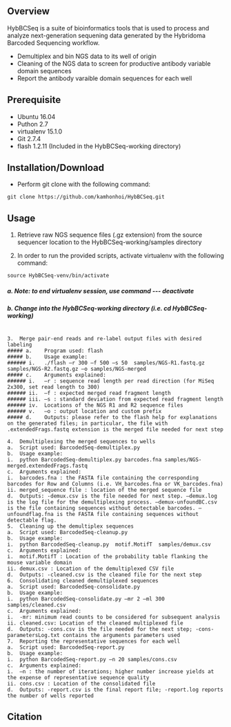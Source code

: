 ## Overview

HybBCSeq is a suite of bioinformatics tools that is used to process and analyze next-generation sequening data generated by the Hybridoma Barcoded Sequencing workflow.

- Demultiplex and bin NGS data to its well of origin
- Cleaning of the NGS data to screen for productive antibody variable domain sequences
- Report the antibody varaible domain sequences for each well

## Prerequisite

- Ubuntu 16.04
- Puthon 2.7
- virtualenv 15.1.0
- Git 2.7.4
- flash 1.2.11 (Included in the HybBCSeq-working directory)

## Installation/Download
- Perform git clone with the following command:
```
git clone https://github.com/kamhonhoi/HybBCSeq.git
```

## Usage

1.  Retrieve raw NGS sequence files (.gz extension) from the source sequencer location to the HybBCSeq-working/samples directory

2.  In order to run the provided scripts, activate virtualenv with the following command:
```
source HybBCSeq-venv/bin/activate
```
##### a. Note: to end virtualenv session, use command --- deactivate
##### b. Change into the HybBCSeq-working directory (i.e. cd HybBCSeq-working)
```

3.	Merge pair-end reads and re-label output files with desired labeling
##### a.	Program used: flash
##### b.	Usage example: 
###### i.	./flash –r 300 –f 500 –s 50  samples/NGS-R1.fastq.gz samples/NGS-R2.fastq.gz –o samples/NGS-merged
##### c.	Arguments explained:
###### i.	–r : sequence read length per read direction (for MiSeq 2x300, set read length to 300)
###### ii.	–f : expected merged read fragment length
###### iii.	–s : standard deviation from expected read fragment length
###### iv.	Locations of the NGS R1 and R2 sequence files
###### v.	–o : output location and custom prefix
##### d.	Outputs: please refer to the flash help for explanations on the generated files; in particular, the file with .extendedFrags.fastq extension is the merged file needed for next step 

4.	Demultiplexing the merged sequences to wells
a.	Script used: BarcodedSeq-demultiplex.py
b.	Usage example:
i.	python BarcodedSeq-demultiplex.py barcodes.fna samples/NGS-merged.extendedFrags.fastq
c.	Arguments explained:
i.	barcodes.fna : the FASTA file containing the corresponding barcodes for Row and Columns (i.e. VH_barcodes.fna or VK_barcodes.fna)
ii.	merged_sequence file : location of the merged sequence file
d.	Outputs: -demux.csv is the file needed for next step. –demux.log is the log file for the demultiplexing process. –demux-unfoundBC.csv is the file containing sequences without detectable barcodes. –unfoundflag.fna is the FASTA file containing sequences without detectable flag.
5.	Cleaning up the demultiplex sequences
a.	Script used: BarcodedSeq-cleanup.py
b.	Usage example:
i.	python BarcodedSeq-cleanup.py  motif.MotifT  samples/demux.csv
c.	Arguments explained:
i.	motif.MotifT : Location of the probability table flanking the mouse variable domain
ii.	demux.csv : Location of the demultiplexed CSV file
d.	Outputs: -cleaned.csv is the cleaned file for the next step
6.	Consolidating cleaned demultiplexed sequences
a.	Script used: BarcodedSeq-consolidate.py
b.	Usage example:
i.	python BarcodedSeq-consolidate.py –mr 2 –ml 300 samples/cleaned.csv
c.	Arguments explained:
i.	-mr: minimum read counts to be considered for subsequent analysis
ii.	cleaned.csv: Location of the cleaned multiplexed file
d.	Outputs: -cons.csv is the file needed for the next step; -cons-parametersLog.txt contains the arguments parameters used
7.	Reporting the representative sequences for each well
a.	Script used: BarcodedSeq-report.py
b.	Usage example:
i.	python BarcodedSeq-report.py –n 20 samples/cons.csv
c.	Arguments explained:
i.	–n : the number of iterations; higher number increase yields at the expense of representative sequence quality
ii.	cons.csv : Location of the consolidated file
d.	Outputs: -report.csv is the final report file; -report.log reports the number of wells reported
```




## Citation

